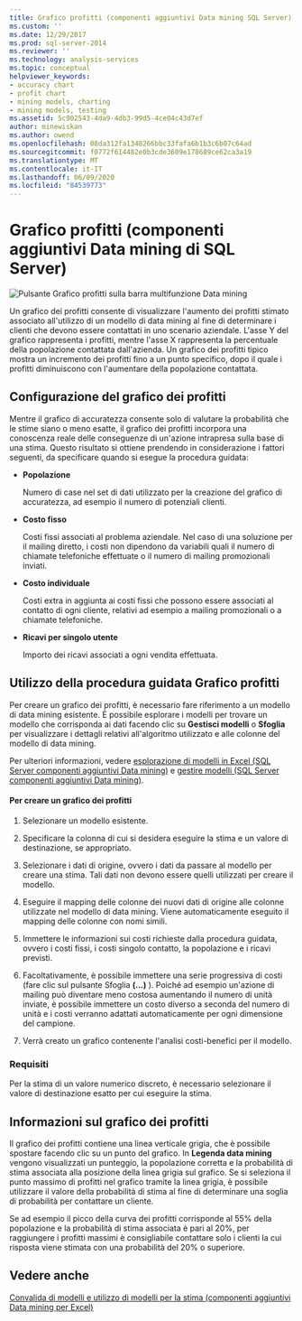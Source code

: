 ```yaml
---
title: Grafico profitti (componenti aggiuntivi Data mining SQL Server) | Microsoft Docs
ms.custom: ''
ms.date: 12/29/2017
ms.prod: sql-server-2014
ms.reviewer: ''
ms.technology: analysis-services
ms.topic: conceptual
helpviewer_keywords:
- accuracy chart
- profit chart
- mining models, charting
- mining models, testing
ms.assetid: 5c902543-4da9-4db3-99d5-4ce04c43d7ef
author: minewiskan
ms.author: owend
ms.openlocfilehash: 08da312fa1348266bbc33fafa6b1b3c6b07c64ad
ms.sourcegitcommit: f0772f614482e0b3cde3609e178689ce62ca3a19
ms.translationtype: MT
ms.contentlocale: it-IT
ms.lasthandoff: 06/09/2020
ms.locfileid: "84539773"
---
```

# <a name="profit-chart-sql-server-data-mining-add-ins"></a>Grafico profitti (componenti aggiuntivi Data mining di SQL Server)
  ![Pulsante Grafico profitti sulla barra multifunzione Data mining](media/dmc-profitchart.gif "Pulsante Grafico profitti sulla barra multifunzione Data mining")  
  
 Un grafico dei profitti consente di visualizzare l'aumento dei profitti stimato associato all'utilizzo di un modello di data mining al fine di determinare i clienti che devono essere contattati in uno scenario aziendale. L'asse Y del grafico rappresenta i profitti, mentre l'asse X rappresenta la percentuale della popolazione contattata dall'azienda. Un grafico dei profitti tipico mostra un incremento dei profitti fino a un punto specifico, dopo il quale i profitti diminuiscono con l'aumentare della popolazione contattata.  
  
## <a name="configuring-the-profit-chart"></a>Configurazione del grafico dei profitti  
 Mentre il grafico di accuratezza consente solo di valutare la probabilità che le stime siano o meno esatte, il grafico dei profitti incorpora una conoscenza reale delle conseguenze di un'azione intrapresa sulla base di una stima. Questo risultato si ottiene prendendo in considerazione i fattori seguenti, da specificare quando si esegue la procedura guidata:  
  
-   **Popolazione**  
  
     Numero di case nel set di dati utilizzato per la creazione del grafico di accuratezza, ad esempio il numero di potenziali clienti.  
  
-   **Costo fisso**  
  
     Costi fissi associati al problema aziendale. Nel caso di una soluzione per il mailing diretto, i costi non dipendono da variabili quali il numero di chiamate telefoniche effettuate o il numero di mailing promozionali inviati.  
  
-   **Costo individuale**  
  
     Costi extra in aggiunta ai costi fissi che possono essere associati al contatto di ogni cliente, relativi ad esempio a mailing promozionali o a chiamate telefoniche.  
  
-   **Ricavi per singolo utente**  
  
     Importo dei ricavi associati a ogni vendita effettuata.  
  
## <a name="using-the-profit-chart-wizard"></a>Utilizzo della procedura guidata Grafico profitti  
 Per creare un grafico dei profitti, è necessario fare riferimento a un modello di data mining esistente. È possibile esplorare i modelli per trovare un modello che corrisponda ai dati facendo clic su **Gestisci modelli** o **Sfoglia** per visualizzare i dettagli relativi all'algoritmo utilizzato e alle colonne del modello di data mining.  
  
 Per ulteriori informazioni, vedere [esplorazione di modelli in Excel &#40;SQL Server componenti aggiuntivi Data mining&#41;](browsing-models-in-excel-sql-server-data-mining-add-ins.md) e [gestire modelli &#40;SQL Server componenti aggiuntivi Data mining&#41;](manage-models-sql-server-data-mining-add-ins.md).  
  
#### <a name="to-create-a-profit-chart"></a>Per creare un grafico dei profitti  
  
1.  Selezionare un modello esistente.  
  
2.  Specificare la colonna di cui si desidera eseguire la stima e un valore di destinazione, se appropriato.  
  
3.  Selezionare i dati di origine, ovvero i dati da passare al modello per creare una stima. Tali dati non devono essere quelli utilizzati per creare il modello.  
  
4.  Eseguire il mapping delle colonne dei nuovi dati di origine alle colonne utilizzate nel modello di data mining. Viene automaticamente eseguito il mapping delle colonne con nomi simili.  
  
5.  Immettere le informazioni sui costi richieste dalla procedura guidata, ovvero i costi fissi, i costi singolo contatto, la popolazione e i ricavi previsti.  
  
6.  Facoltativamente, è possibile immettere una serie progressiva di costi (fare clic sul pulsante Sfoglia **(...)** ). Poiché ad esempio un'azione di mailing può diventare meno costosa aumentando il numero di unità inviate, è possibile immettere un costo diverso a seconda del numero di unità e i costi verranno adattati automaticamente per ogni dimensione del campione.  
  
7.  Verrà creato un grafico contenente l'analisi costi-benefici per il modello.  
  
### <a name="requirements"></a>Requisiti  
 Per la stima di un valore numerico discreto, è necessario selezionare il valore di destinazione esatto per cui eseguire la stima.  
  
## <a name="understanding-the-profit-chart"></a>Informazioni sul grafico dei profitti  
 Il grafico dei profitti contiene una linea verticale grigia, che è possibile spostare facendo clic su un punto del grafico. In **Legenda data mining** vengono visualizzati un punteggio, la popolazione corretta e la probabilità di stima associata alla posizione della linea grigia sul grafico. Se si seleziona il punto massimo di profitti nel grafico tramite la linea grigia, è possibile utilizzare il valore della probabilità di stima al fine di determinare una soglia di probabilità per contattare un cliente.  
  
 Se ad esempio il picco della curva dei profitti corrisponde al 55% della popolazione e la probabilità di stima associata è pari al 20%, per raggiungere i profitti massimi è consigliabile contattare solo i clienti la cui risposta viene stimata con una probabilità del 20% o superiore.  
  
## <a name="see-also"></a>Vedere anche  
 [Convalida di modelli e utilizzo di modelli per la stima &#40;componenti aggiuntivi Data mining per Excel&#41;](validating-models-and-using-models-for-prediction-data-mining-add-ins-for-excel.md)  
  
  
